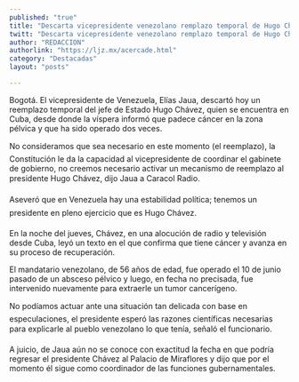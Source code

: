 ```yaml
---
published: "true"
title: "Descarta vicepresidente venezolano remplazo temporal de Hugo Chávez"
twitt: "Descarta vicepresidente venezolano remplazo temporal de Hugo Chávez"
author: "REDACCION"
authorlink: "https://ljz.mx/acercade.html"
category: "Destacadas"
layout: "posts"

---
```



  Bogotá. El vicepresidente de Venezuela, Elías Jaua, descartó hoy un reemplazo temporal del jefe de Estado Hugo Chávez, quien se encuentra en Cuba, desde donde la víspera informó que padece cáncer en la zona pélvica y que ha sido operado dos veces.



  No consideramos que sea necesario en este momento (el reemplazo), la Constitución le da la capacidad al vicepresidente de coordinar el gabinete de gobierno, no creemos necesario activar un mecanismo de reemplazo al presidente Hugo Chávez, dijo Jaua a Caracol Radio.



  Aseveró que en Venezuela hay una estabilidad política; tenemos un presidente en pleno ejercicio que es Hugo Chávez.



  En la noche del jueves, Chávez, en una alocución de radio y televisión desde Cuba, leyó un texto en el que confirma que tiene cáncer y avanza en su proceso de recuperación.



  El mandatario venezolano, de 56 años de edad, fue operado el 10 de junio pasado de un absceso pélvico y luego, en fecha no precisada, fue intervenido nuevamente para extraerle un tumor cancerígeno.



  No podíamos actuar ante una situación tan delicada con base en especulaciones, el presidente esperó las razones científicas necesarias para explicarle al pueblo venezolano lo que tenía, señaló el funcionario.



  A juicio, de Jaua aún no se conoce con exactitud la fecha en que podría regresar el presidente Chávez al Palacio de Miraflores y dijo que por el momento él sigue como coordinador de las funciones gubernamentales.

